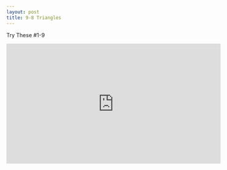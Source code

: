 ```yaml
---
layout: post
title: 9-8 Triangles
---
```

Try These #1-9
<iframe width="560" height="315" src="https://www.youtube.com/embed/iwU6OVEML5k" frameborder="0" allow="autoplay; encrypted-media" allowfullscreen></iframe>
